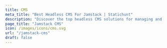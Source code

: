 ```yaml
---
title: CMS
meta_title: "Best Headless CMS For Jamstack | Statichunt"
description: "Discover the top headless CMS solutions for managing and delivering content across multiple platforms and devices"
page_title: "Jamstack CMS"
icon: /images/icons/cms.svg
url: "/jamstack-cms"
draft: false
---
```

